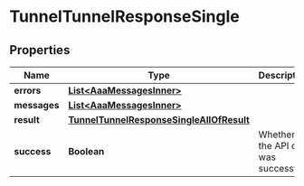 

# TunnelTunnelResponseSingle


## Properties

| Name | Type | Description | Notes |
|------------ | ------------- | ------------- | -------------|
|**errors** | [**List&lt;AaaMessagesInner&gt;**](AaaMessagesInner.md) |  |  |
|**messages** | [**List&lt;AaaMessagesInner&gt;**](AaaMessagesInner.md) |  |  |
|**result** | [**TunnelTunnelResponseSingleAllOfResult**](TunnelTunnelResponseSingleAllOfResult.md) |  |  |
|**success** | **Boolean** | Whether the API call was successful |  |



